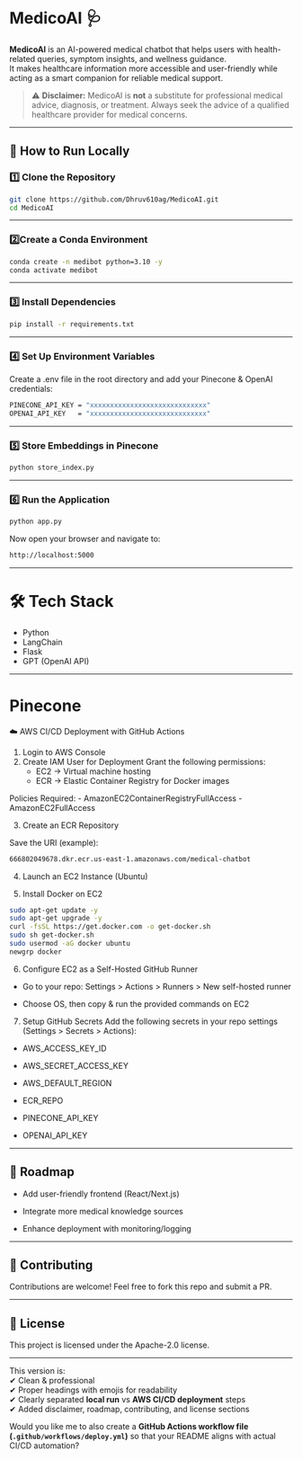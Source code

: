 # MedicoAI 🩺

**MedicoAI** is an AI-powered medical chatbot that helps users with health-related queries, symptom insights, and wellness guidance.  
It makes healthcare information more accessible and user-friendly while acting as a smart companion for reliable medical support.  

> ⚠️ **Disclaimer:** MedicoAI is **not** a substitute for professional medical advice, diagnosis, or treatment. Always seek the advice of a qualified healthcare provider for medical concerns.

---

## 🚀 How to Run Locally

### 1️⃣ Clone the Repository

```bash
git clone https://github.com/Dhruv610ag/MedicoAI.git
cd MedicoAI
```

---

### 2️⃣Create a Conda Environment

```bash
conda create -n medibot python=3.10 -y
conda activate medibot
```

---

### 3️⃣ Install Dependencies

```bash
pip install -r requirements.txt
```

---

### 4️⃣ Set Up Environment Variables

Create a .env file in the root directory and add your Pinecone & OpenAI credentials:

```bash
PINECONE_API_KEY = "xxxxxxxxxxxxxxxxxxxxxxxxxxxxx"
OPENAI_API_KEY   = "xxxxxxxxxxxxxxxxxxxxxxxxxxxxx"
```

---

### 5️⃣ Store Embeddings in Pinecone

```bash
python store_index.py
```

---

### 6️⃣ Run the Application

```bash
python app.py
```

Now open your browser and navigate to:

```bash
http://localhost:5000
```

---

# 🛠️ Tech Stack

- Python
- LangChain
- Flask
- GPT (OpenAI API)

---

# Pinecone

☁️ AWS CI/CD Deployment with GitHub Actions

1. Login to AWS Console
2. Create IAM User for Deployment
Grant the following permissions:
    - EC2 → Virtual machine hosting
    - ECR → Elastic Container Registry for Docker images

Policies Required:
    - AmazonEC2ContainerRegistryFullAccess
    - AmazonEC2FullAccess

3. Create an ECR Repository

Save the URI (example):

```bash
666802049678.dkr.ecr.us-east-1.amazonaws.com/medical-chatbot
```

4. Launch an EC2 Instance (Ubuntu)

5. Install Docker on EC2

```bash
sudo apt-get update -y
sudo apt-get upgrade -y
curl -fsSL https://get.docker.com -o get-docker.sh
sudo sh get-docker.sh
sudo usermod -aG docker ubuntu
newgrp docker
```

6. Configure EC2 as a Self-Hosted GitHub Runner

- Go to your repo: Settings > Actions > Runners > New self-hosted runner

- Choose OS, then copy & run the provided commands on EC2

7. Setup GitHub Secrets
Add the following secrets in your repo settings (Settings > Secrets > Actions):

- AWS_ACCESS_KEY_ID

- AWS_SECRET_ACCESS_KEY

- AWS_DEFAULT_REGION

- ECR_REPO

- PINECONE_API_KEY

- OPENAI_API_KEY

---

## 📌 Roadmap

- Add user-friendly frontend (React/Next.js)

- Integrate more medical knowledge sources

- Enhance deployment with monitoring/logging

---

## 🤝 Contributing

Contributions are welcome!
Feel free to fork this repo and submit a PR.

---

## 📜 License

This project is licensed under the Apache-2.0 license.

---

This version is:  
✔ Clean & professional  
✔ Proper headings with emojis for readability  
✔ Clearly separated **local run** vs **AWS CI/CD deployment** steps  
✔ Added disclaimer, roadmap, contributing, and license sections  

Would you like me to also create a **GitHub Actions workflow file (`.github/workflows/deploy.yml`)** so that your README aligns with actual CI/CD automation?
